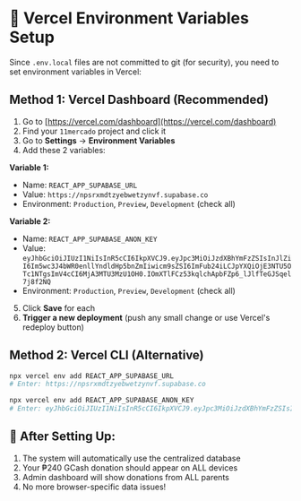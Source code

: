 # 🔧 Vercel Environment Variables Setup

Since `.env.local` files are not committed to git (for security), you need to set environment variables in Vercel:

## Method 1: Vercel Dashboard (Recommended)
1. Go to [https://vercel.com/dashboard](https://vercel.com/dashboard)
2. Find your `11mercado` project and click it
3. Go to **Settings** → **Environment Variables**
4. Add these 2 variables:

**Variable 1:**
- Name: `REACT_APP_SUPABASE_URL`
- Value: `https://npsrxmdtzyebwetzynvf.supabase.co`
- Environment: `Production`, `Preview`, `Development` (check all)

**Variable 2:**
- Name: `REACT_APP_SUPABASE_ANON_KEY`
- Value: `eyJhbGciOiJIUzI1NiIsInR5cCI6IkpXVCJ9.eyJpc3MiOiJzdXBhYmFzZSIsInJlZiI6Im5wc3J4bWR0enllYndldHp5bnZmIiwicm9sZSI6ImFub24iLCJpYXQiOjE3NTU5OTc1NTgsImV4cCI6MjA3MTU3MzU1OH0.IOmXTlFCz53kqlchApbFZp6_lJlfTeGJSqel7j8f2NQ`
- Environment: `Production`, `Preview`, `Development` (check all)

5. Click **Save** for each
6. **Trigger a new deployment** (push any small change or use Vercel's redeploy button)

## Method 2: Vercel CLI (Alternative)
```bash
npx vercel env add REACT_APP_SUPABASE_URL
# Enter: https://npsrxmdtzyebwetzynvf.supabase.co

npx vercel env add REACT_APP_SUPABASE_ANON_KEY  
# Enter: eyJhbGciOiJIUzI1NiIsInR5cCI6IkpXVCJ9.eyJpc3MiOiJzdXBhYmFzZSIsInJlZiI6Im5wc3J4bWR0enllYndldHp5bnZmIiwicm9sZSI6ImFub24iLCJpYXQiOjE3NTU5OTc1NTgsImV4cCI6MjA3MTU3MzU1OH0.IOmXTlFCz53kqlchApbFZp6_lJlfTeGJSqel7j8f2NQ
```

## 🚀 After Setting Up:
1. The system will automatically use the centralized database
2. Your ₱240 GCash donation should appear on ALL devices
3. Admin dashboard will show donations from ALL parents
4. No more browser-specific data issues!